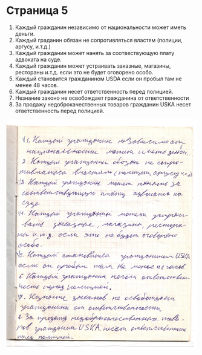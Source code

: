# Страница 5

1. Каждый гражданин независимо от национальности может иметь деньги.
2. Каждый граданин обязан не сопротивляться властям (полиции, аргусу, и.т.д.)
3. Каждый гражданин может нанять за соотвествующую плату адвоката на суде.
4. Каждый гражданин может устраивать заказные, магазины, рестораны и.т.д. если это не будет оговорено особо.
5. Каждый становится гражданином USDA если он пробыл там не менее 48 часов.
6. Каждый гражданин несет ответственность перед полицией.
7. Незнание законо не освобождает гражданина от ответственности
8. За продажу недоброкачественных товаров гражданин USKA несет ответственность перед полицией.

![](page5.jpeg)
